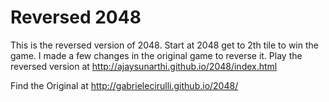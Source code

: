 # Reversed 2048

This is the reversed version of 2048. Start at 2048 get to 2th tile to win the game.
I made a few changes in the original game to reverse it.
Play the reversed version at http://ajaysunarthi.github.io/2048/index.html

Find the Original at http://gabrielecirulli.github.io/2048/

